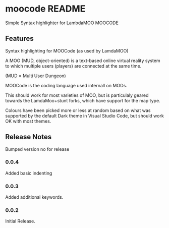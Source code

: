 # moocode README

Simple Syntax highlighter for LambdaMOO MOOCODE

## Features

Syntax highlighting for MOOCode (as used by LamdaMOO)

A MOO (MUD, object-oriented) is a text-based online virtual reality system to which multiple users (players) are connected at the same time.

(MUD = Multi User Dungeon)

MOOCode is the coding language used internall on MOOs.

This should work for most varieties of MOO, but is particulaly geared towards the LamdaMoo+stunt forks, which have support for the map type.

Colours have been picked more or less at random based on what was supported by the default Dark theme in Visual Studio Code, but should work OK with most themes.

## Release Notes
Bumped version no for release

### 0.0.4
Added basic indenting

### 0.0.3
Added additional keywords.

### 0.0.2

Initial Release.

